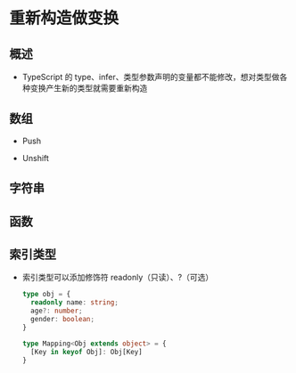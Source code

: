 # 重新构造做变换

## 概述

  - TypeScript 的 type、infer、类型参数声明的变量都不能修改，想对类型做各种变换产生新的类型就需要重新构造

## 数组

  - Push

  - Unshift

## 字符串

## 函数

## 索引类型

  - 索引类型可以添加修饰符 readonly（只读）、?（可选）

    ```typescript
    type obj = {
      readonly name: string;
      age?: number;
      gender: boolean;
    }
    ```

    ```typescript
    type Mapping<Obj extends object> = {
      [Key in keyof Obj]: Obj[Key]
    }
    ```
